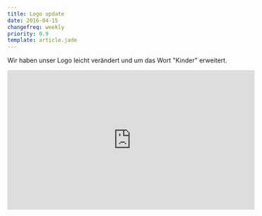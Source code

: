 ```yaml
---
title: Logo update
date: 2016-04-15
changefreq: weekly
priority: 0.9
template: article.jade
---
```


Wir haben unser Logo leicht verändert und um das Wort "Kinder" erweitert.
<div class="video-container">
  <iframe width="560" height="315" src="https://www.youtube.com/embed/u1HZHbwwtEs" frameborder="0" allowfullscreen></iframe>
</div>